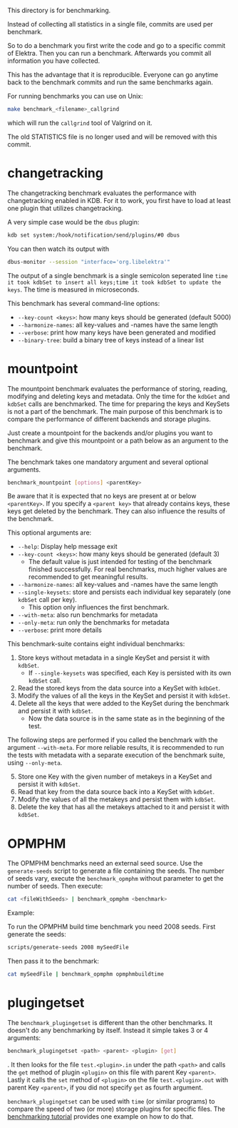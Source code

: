 This directory is for benchmarking.

Instead of collecting all statistics in a single file,
commits are used per benchmark.

So to do a benchmark you first write the code and
go to a specific commit of Elektra. Then you can
run a benchmark. Afterwards you commit all information
you have collected.

This has the advantage that it is reproducible.
Everyone can go anytime back to the benchmark commits
and run the same benchmarks again.

For running benchmarks you can use on Unix:

```sh
make benchmark_<filename>_callgrind
```

which will run the `callgrind` tool of Valgrind on it.

The old STATISTICS file is no longer used and will be
removed with this commit.

# changetracking

The changetracking benchmark evaluates the performance with changetracking enabled in KDB.
For it to work, you first have to load at least one plugin that utilizes changetracking.

A very simple case would be the `dbus` plugin:

```sh
kdb set system:/hook/notification/send/plugins/#0 dbus
```

You can then watch its output with

```sh
dbus-monitor --session "interface='org.libelektra'"
```

The output of a single benchmark is a single semicolon seperated line `time it took kdbSet to insert all keys;time it took kdbSet to update the keys`.
The time is measured in microseconds.

This benchmark has several command-line options:

- `--key-count <keys>`: how many keys should be generated (default 5000)
- `--harmonize-names`: all key-values and -names have the same length
- `--verbose`: print how many keys have been generated and modified
- `--binary-tree`: build a binary tree of keys instead of a linear list

# mountpoint

The mountpoint benchmark evaluates the performance of storing, reading, modifying and deleting keys and metadata.
Only the time for the `kdbGet` and `kdbSet` calls are benchmarked.
The time for preparing the keys and KeySets is not a part of the benchmark.
The main purpose of this benchmark is to compare the performance of different backends and storage plugins.

Just create a mountpoint for the backends and/or plugins you want to benchmark and give this mountpoint or a path
below as an argument to the benchmark.

The benchmark takes one mandatory argument and several optional arguments.

```sh
benchmark_mountpoint [options] <parentKey>
```

Be aware that it is expected that no keys are present at or below `<parentKey>`.
If you specify a `<parent key>` that already contains keys, these keys get deleted by the benchmark.
They can also influence the results of the benchmark.

This optional arguments are:

- `--help`: Display help message exit
- `--key-count <keys>`: how many keys should be generated (default 3)
  - The default value is just intended for testing of the benchmark finished successfully. For real benchmarks, much higher values are recommended to get meaningful results.
- `--harmonize-names`: all key-values and -names have the same length
- `--single-keysets`: store and persists each individual key separately (one `kdbSet` call per key).
  - This option only influences the first benchmark.
- `--with-meta`: also run benchmarks for metadata
- `--only-meta`: run only the benchmarks for metadata
- `--verbose`: print more details

This benchmark-suite contains eight individual benchmarks:

1. Store keys without metadata in a single KeySet and persist it with `kdbSet`.
   - If `--single-keysets` was specified, each Key is persisted with its own `kdbSet` call.
2. Read the stored keys from the data source into a KeySet with `kdbGet`.
3. Modify the values of all the keys in the KeySet and persist it with `kdbSet`.
4. Delete all the keys that were added to the KeySet during the benchmark and persist it with `kdbSet`.
   - Now the data source is in the same state as in the beginning of the test.

The following steps are performed if you called the benchmark with the argument `--with-meta`.
For more reliable results, it is recommended to run the tests with metadata with a separate execution of the benchmark suite, using `--only-meta`.

5. Store one Key with the given number of metakeys in a KeySet and persist it with `kdbSet`.
6. Read that key from the data source back into a KeySet with `kdbGet`.
7. Modify the values of all the metakeys and persist them with `kdbSet`.
8. Delete the key that has all the metakeys attached to it and persist it with `kdbSet`.

# OPMPHM

The OPMPHM benchmarks need an external seed source. Use the `generate-seeds` script
to generate a file containing the seeds. The number of seeds vary, execute the
`benchmark_opmphm` without parameter to get the number of seeds.
Then execute:

```sh
cat <fileWithSeeds> | benchmark_opmphm <benchmark>
```

Example:

To run the OPMPHM build time benchmark you need 2008 seeds.
First generate the seeds:

```sh
scripts/generate-seeds 2008 mySeedFile
```

Then pass it to the benchmark:

```sh
cat mySeedFile | benchmark_opmphm opmphmbuildtime
```

# plugingetset

The `benchmark_plugingetset` is different than the other benchmarks. It doesn't do any benchmarking by itself.
Instead it simple takes 3 or 4 arguments:

```sh
benchmark_plugingetset <path> <parent> <plugin> [get]
```

. It then looks for the file `test.<plugin>.in` under the path `<path>`
and calls the `get` method of plugin `<plugin>` on this file with parent Key `<parent>`. Lastly it calls the `set` method of `<plugin>`
on the file `test.<plugin>.out` with parent Key `<parent>`, if you did not specify `get` as fourth argument.

`benchmark_plugingetset` can be used with `time` (or similar programs) to compare the speed of two (or more) storage plugins for specific files. The [benchmarking tutorial](../doc/tutorials/benchmarking.md) provides one example on how to do that.
